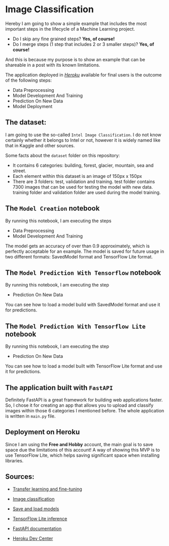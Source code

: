 # Image Classification  

Hereby I am going to show a simple example that includes the most important steps in the lifecycle of a Machine Learning project. 

- Do I skip any fine grained steps? **Yes, of course!**
- Do I merge steps (1 step that includes 2 or 3 smaller steps)? **Yes, of course!** 

And this is because my purpose is to show an example that can be shareable in a post with its known limitations.

The application deployed in *[Heroku](https://awesome-classifier.herokuapp.com/)* available for final users is the outcome of the following steps:

- Data Preprocessing
- Model Development And Training
- Prediction On New Data
- Model Deployment

## The dataset: 

I am going to use the so-called `Intel Image Classification`. I do not know certainly whether it belongs to Intel or not, however it is widely named like that in Kaggle and other sources.

Some facts about the `dataset` folder on this repository:

- It contains 6 categories: building, forest, glacier, mountain, sea and street.
- Each element within this dataset is an image of 150px x 150px
- There are 3 folders: test, validation and training. test folder contains 7300 images that can be used for testing the model with new data. training folder and validation folder are used during the model training.

## The `Model Creation` notebook

By running this notebook, I am executing the steps

- Data Preprocessing
- Model Development And Training

The model gets an accuracy of over than 0.9 approximately, which is perfectly acceptable for an example. The model is saved for future usage in two different formats: SavedModel format and TensorFlow Lite format.


## The `Model Prediction With Tensorflow` notebook

By running this notebook, I am executing the step

- Prediction On New Data

You can see how to load a model build with SavedModel format and use it for predictions.

## The `Model Prediction With Tensorflow Lite` notebook

By running this notebook, I am executing the step

- Prediction On New Data

You can see how to load a model built with TensorFlow Lite format and use it for predictions.

## The application built with `FastAPI`

Definitely FastAPI is a great framework for building web applications faster. So, I chose it for creating an app that allows you to upload and classify images within those 6 categories I mentioned before. The whole application is written in `main.py` file.

## Deployment on Heroku

Since I am using the **Free and Hobby** account, the main goal is to save space due the limitations of this account! A way of showing this MVP is to use TensorFlow Lite, which helps saving significant space when installing libraries.

## Sources:

- [Transfer learning and fine-tuning](https://www.tensorflow.org/tutorials/images/transfer_learning)

- [Image classification](https://www.tensorflow.org/tutorials/images/classification)

- [Save and load models](https://www.tensorflow.org/tutorials/keras/save_and_load)

- [TensorFlow Lite inference](https://www.tensorflow.org/lite/guide/inference)

- [FastAPI documentation](https://fastapi.tiangolo.com)

- [Heroku Dev Center](https://devcenter.heroku.com)